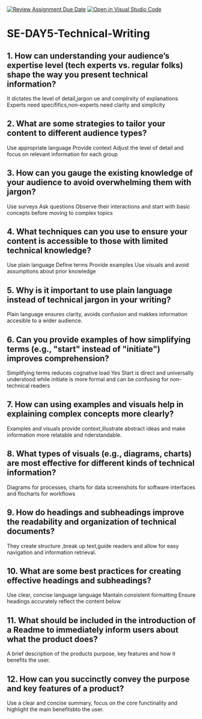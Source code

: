 [![Review Assignment Due Date](https://classroom.github.com/assets/deadline-readme-button-22041afd0340ce965d47ae6ef1cefeee28c7c493a6346c4f15d667ab976d596c.svg)](https://classroom.github.com/a/zsAR-pyY)
[![Open in Visual Studio Code](https://classroom.github.com/assets/open-in-vscode-2e0aaae1b6195c2367325f4f02e2d04e9abb55f0b24a779b69b11b9e10269abc.svg)](https://classroom.github.com/online_ide?assignment_repo_id=18679505&assignment_repo_type=AssignmentRepo)
# SE-DAY5-Technical-Writing
## 1. How can understanding your audience’s expertise level (tech experts vs. regular folks) shape the way you present technical information?
It dictates the level of detail,jargon ue and complrxity of explanations
Experts need specififics,non-experts need clarity and simplicity
## 2. What are some strategies to tailor your content to different audience types?
Use appropriate language
Provide context
Adjust the level of detail and focus on relevant information for each group
## 3. How can you gauge the existing knowledge of your audience to avoid overwhelming them with jargon?
Use surveys
Ask questions
Observe their interactions and start with basic concepts before moving to complex topics
## 4. What techniques can you use to ensure your content is accessible to those with limited technical knowledge?
Use plain language
Define terms
Provide examples
Use visuals and avoid assumptions about prior knowledge
## 5. Why is it important to use plain language instead of technical jargon in your writing?
Plain language ensures clarity, avoids confusion and makkes information accesible to a wider audience.
## 6. Can you provide examples of how simplifying terms (e.g., "start" instead of "initiate") improves comprehension?
Simplifying terms reduces cognative load
Yes Start is direct and universally understood while initiate is more formal and can be confusing for non-technical readers
## 7. How can using examples and visuals help in explaining complex concepts more clearly?
Examples and visuals provide context,illustrate abstract ideas and make information more relatable and nderstandable.
## 8. What types of visuals (e.g., diagrams, charts) are most effective for different kinds of technical information?
Diagrams for processes, charts for data screenshots for software interfaces and flocharts for workflows
## 9. How do headings and subheadings improve the readability and organization of technical documents?
They create structure ,break up text,guide readers and allow for easy navigation and information retrieval.
## 10. What are some best practices for creating effective headings and subheadings?
Use clear, concise language language
Mantain consistent formatting
Ensure headings accurately reflect the content below
## 11. What should be included in the introduction of a Readme to immediately inform users about what the product does?
A brief description of the products purpose, key features and how it benefits the user.
## 12. How can you succinctly convey the purpose and key features of a product?
Use a clear and concise summary, focus on the core functinality and highlight the main benefitsbto the user.

